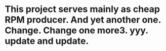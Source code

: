 # This project serves mainly as cheap RPM producer. And yet another one. Change. Change one more3. yyy. update and update.
